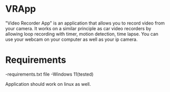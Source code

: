# VRApp
 "Video Recorder App" is an application that allows you to record video from your camera. It works on a similar principle as car video recorders by allowing loop recording with timer, motion detection, time lapse. You can use your webcam on your computer as well as your ip camera.
 
# Requirements
 -requirements.txt file
 -Windows 11(tested)

Application should work on linux as well.
